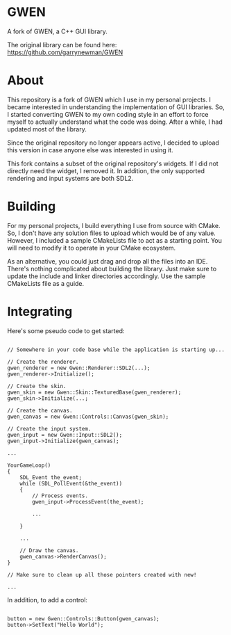 GWEN
====

A fork of GWEN, a C++ GUI library.

The original library can be found here: https://github.com/garrynewman/GWEN

About
=====

This repository is a fork of GWEN which I use in my personal projects.  I became interested in understanding the implementation of GUI libraries.  So, I started converting GWEN to my own coding style in an effort to force myself to actually understand what the code was doing.  After a while, I had updated most of the library.

Since the original repository no longer appears active, I decided to upload this version in case anyone else was interested in using it.

This fork contains a subset of the original repository's widgets.  If I did not directly need the widget, I removed it.  In addition, the only supported rendering and input systems are both SDL2.

Building
========

For my personal projects, I build everything I use from source with CMake.  So, I don't have any solution files to upload which would be of any value.  However, I included a sample CMakeLists file to act as a starting point.  You will need to modify it to operate in your CMake ecosystem.

As an alternative, you could just drag and drop all the files into an IDE.  There's nothing complicated about building the library.  Just make sure to update the include and linker directories accordingly.  Use the sample CMakeLists file as a guide.

Integrating
===========

Here's some pseudo code to get started:

```

// Somewhere in your code base while the application is starting up...

// Create the renderer.
gwen_renderer = new Gwen::Renderer::SDL2(...);
gwen_renderer->Initialize();

// Create the skin.
gwen_skin = new Gwen::Skin::TexturedBase(gwen_renderer);
gwen_skin->Initialize(...;

// Create the canvas.
gwen_canvas = new Gwen::Controls::Canvas(gwen_skin);

// Create the input system.
gwen_input = new Gwen::Input::SDL2();
gwen_input->Initialize(gwen_canvas);

...

YourGameLoop()
{
    SDL_Event the_event;
    while (SDL_PollEvent(&the_event))
    {
        // Process events.
        gwen_input->ProcessEvent(the_event);

        ...

    }

    ...

    // Draw the canvas.
    gwen_canvas->RenderCanvas();
}

// Make sure to clean up all those pointers created with new!

...

```

In addition, to add a control:

```

button = new Gwen::Controls::Button(gwen_canvas);
button->SetText("Hello World");

```
